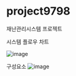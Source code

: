 # project9798
재난관리시스템 프로젝트

시스템 플로우 차트

![image](https://github.com/user-attachments/assets/12d8ce6a-c899-4e33-afbc-95ffd0238c8f)


구성요소
![image](https://github.com/user-attachments/assets/bcc0397f-3e73-46d1-acd6-bec3c359e9c0)
